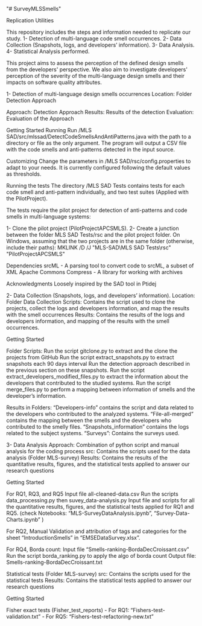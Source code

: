 "# SurveyMLSSmells" 

Replication Utilities 

This repository includes the steps and information needed to replicate our study.
1- Detection of multi-language code smell occurrences.
2- Data Collection (Snapshots, logs, and developers’ information).
3- Data Analysis.
4- Statistical Analysis performed.

This project aims to assess the perception of the defined design smells from the developers' perspective. We also aim to investigate developers' perception of the severity of the multi-language design smells and their impacts on software quality attributes.

1- Detection of multi-language design smells occurrences
Location: Folder Detection Approach

Approach: Detection Approach
Results: Results of the detection
Evaluation: Evaluation of the Approach

Getting Started
Running
Run /MLS SAD/src/mlssad/DetectCodeSmellsAndAntiPatterns.java with the path to a directory or file as the only argument. The program will output a CSV file with the code smells and anti-patterns detected in the input source.

Customizing
Change the parameters in /MLS SAD/rsc/config.properties to adapt to your needs. It is currently configured following the default values as thresholds.

Running the tests
The directory /MLS SAD Tests contains tests for each code smell and anti-pattern individually, and two test suites (Applied with the PilotProject). 

The tests require the pilot project for detection of anti-patterns and code smells in multi-language systems:

1- Clone the pilot project (PilotProjectAPCSMLS).
2- Create a junction between the folder MLS SAD Tests/rsc and the pilot project folder. On Windows, assuming that the two projects are in the same folder (otherwise, include their paths):
MKLINK /D /J "MLS-SAD\MLS SAD Tests\rsc" "PilotProjectAPCSMLS"

Dependencies
srcML - A parsing tool to convert code to srcML, a subset of XML
Apache Commons Compress - A library for working with archives

Acknowledgments
Loosely inspired by the SAD tool in Ptidej


2- Data Collection (Snapshots, logs, and developers’ information).
Location: Folder Data Collection
Scripts: Contains the script used to clone the projects, collect the logs and developers information, and map the results with the smell occurrences
Results: Contains the results of the logs and developers information, and mapping of the results with the smell occurrences.

Getting Started

Folder Scripts: 
Run the script 	gitclone.py to extract and the clone the projects from GitHub
Run the script extract_snapshots.py to extract snapshots each 90 days interval
Run the detection approach described in the previous section on these snapshots.
Run the script extract_developers_modified_files.py to extract the information about the developers that contributed to the studied systems.
Run the script merge_files.py to perform a mapping between information of smells and the developer’s information.

Results in Folders:
“Developers-info” contains the script and data related to the developers who contributed to the analyzed systems.
“File-all-merged” contains the mapping between the smells and the developers who contributed to the smelly files.
“Snapshots_information” contains the logs related to the subject systems.
“Surveys”: Contains the surveys used.

3- Data Analysis
Approach: Combination of python script and manual analysis for the coding process
src: Contains the scripts used for the data analysis (Folder MLS-survey)
Results: Contains the results of the quantitative results, figures, and the statistical tests applied to answer our research questions

Getting Started

For RQ1, RQ3, and RQ5
Input file all-cleaned-data.csv
Run the scripts data_processing.py then suvey_data-analysis.py
Input file and scripts for all the quantitative results, figures, and the statistical tests applied for RQ1 and RQ5. (check Notebooks: “MLS-SurveyDataAnalysis.ipynb”, “Survey-Data-Charts.ipynb” )

 For RQ2, Manual Validation and attribution of tags and categories for the sheet “IntroductionSmells” in “EMSEDataSurvey.xlsx”.

 For RQ4, Borda count:
Input file “Smells-ranking-BordaDecCroissant.csv”
Run the script borda_ranking.py to apply the algo of borda count
Output file:  Smells-ranking-BordaDecCroissant.txt

Statistical tests (Folder MLS-survey)
src: Contains the scripts used for the statistical tests
Results: Contains the statistical tests applied to answer our research questions

Getting Started

Fisher exact tests (Fisher_test_reports)
    - For RQ1: “Fishers-test-validation.txt”
    - For RQ5: “Fishers-test-refactoring-new.txt”
